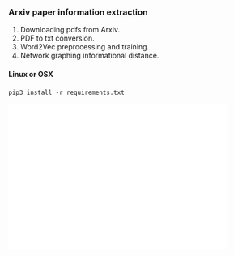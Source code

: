 ### Arxiv paper information extraction  
1. Downloading pdfs from Arxiv.  
2. PDF to txt conversion.  
3. Word2Vec preprocessing and training.  
4. Network graphing informational distance.  


#### Linux or OSX  
```
pip3 install -r requirements.txt
```

![Graph sample](arxiv-topic-graph/data/graph_smallsample.png)
